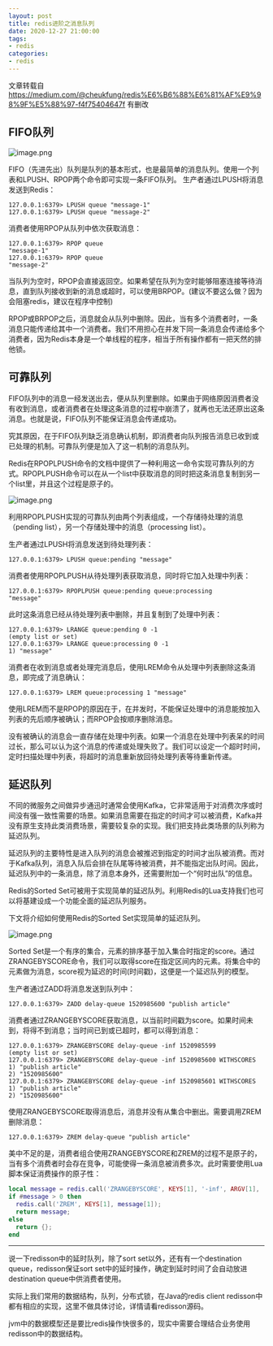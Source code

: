 ```yaml
---
layout: post
title: redis进阶之消息队列
date: 2020-12-27 21:00:00
tags: 
- redis
categories:
- redis
---
```


文章转载自 https://medium.com/@cheukfung/redis%E6%B6%88%E6%81%AF%E9%98%9F%E5%88%97-f4f75404647f  有删改

## FIFO队列

![image.png](https://i.loli.net/2020/12/01/4qLiXpeadZ3GNC9.png)

FIFO（先进先出）队列是队列的基本形式，也是最简单的消息队列。使用一个列表和LPUSH、RPOP两个命令即可实现一条FIFO队列。
生产者通过LPUSH将消息发送到Redis：

```
127.0.0.1:6379> LPUSH queue "message-1"
127.0.0.1:6379> LPUSH queue "message-2"
```

消费者使用RPOP从队列中依次获取消息：

```
127.0.0.1:6379> RPOP queue
"message-1"
127.0.0.1:6379> RPOP queue
"message-2"
```

当队列为空时，RPOP会直接返回空。如果希望在队列为空时能够阻塞连接等待消息，直到队列接收到新的消息或超时，可以使用BRPOP。(建议不要这么做？因为会阻塞redis，建议在程序中控制)

RPOP或BRPOP之后，消息就会从队列中删除。因此，当有多个消费者时，一条消息只能传递给其中一个消费者。我们不用担心在并发下同一条消息会传递给多个消费者，因为Redis本身是一个单线程的程序，相当于所有操作都有一把天然的排他锁。

## 可靠队列

FIFO队列中的消息一经发送出去，便从队列里删除。如果由于网络原因消费者没有收到消息，或者消费者在处理这条消息的过程中崩溃了，就再也无法还原出这条消息。也就是说，FIFO队列不能保证消息会传递成功。

究其原因，在于FIFO队列缺乏消息确认机制，即消费者向队列报告消息已收到或已处理的机制。可靠队列便是加入了这一机制的消息队列。

Redis在RPOPLPUSH命令的文档中提供了一种利用这一命令实现可靠队列的方式。RPOPLPUSH命令可以在从一个list中获取消息的同时把这条消息复制到另一个list里，并且这个过程是原子的。

![image.png](https://i.loli.net/2020/12/01/2oVuQdHD3PBhtLl.png)

利用RPOPLPUSH实现的可靠队列由两个列表组成，一个存储待处理的消息（pending list），另一个存储处理中的消息（processing list）。

生产者通过LPUSH将消息发送到待处理列表：

```
127.0.0.1:6379> LPUSH queue:pending "message"
```

消费者使用RPOPLPUSH从待处理列表获取消息，同时将它加入处理中列表：

```
127.0.0.1:6379> RPOPLPUSH queue:pending queue:processing
"message"
```

此时这条消息已经从待处理列表中删除，并且复制到了处理中列表：

```
127.0.0.1:6379> LRANGE queue:pending 0 -1
(empty list or set)
127.0.0.1:6379> LRANGE queue:processing 0 -1
1) "message"
```

消费者在收到消息或者处理完消息后，使用LREM命令从处理中列表删除这条消息，即完成了消息确认：

```
127.0.0.1:6379> LREM queue:processing 1 "message"
```

使用LREM而不是RPOP的原因在于，在并发时，不能保证处理中的消息能按加入列表的先后顺序被确认；而RPOP会按顺序删除消息。

没有被确认的消息会一直存储在处理中列表。如果一个消息在处理中列表呆的时间过长，那么可以认为这个消息的传递或处理失败了。我们可以设定一个超时时间，定时扫描处理中列表，将超时的消息重新放回待处理列表等待重新传递。

## 延迟队列

不同的微服务之间做异步通迅时通常会使用Kafka，它非常适用于对消费次序或时间没有强一致性需要的场景。如果消息需要在指定的时间才可以被消费，Kafka并没有原生支持此类消费场景，需要较复杂的实现。我们把支持此类场景的队列称为延迟队列。

延迟队列的主要特性是进入队列的消息会被推迟到指定的时间才出队被消费。而对于Kafka队列，消息入队后会排在队尾等待被消费，并不能指定出队时间。因此，延迟队列中的一条消息，除了消息本身外，还需要附加一个“何时出队”的信息。

Redis的Sorted Set可被用于实现简单的延迟队列。利用Redis的Lua支持我们也可以将基建设成一个功能全面的延迟队列服务。

下文将介绍如何使用Redis的Sorted Set实现简单的延迟队列。

![image.png](https://i.loli.net/2020/12/01/Ntz1dgQyEPuIKAk.png)

Sorted Set是一个有序的集合，元素的排序基于加入集合时指定的score。通过ZRANGEBYSCORE命令，我们可以取得score在指定区间内的元素。将集合中的元素做为消息，score视为延迟的时间(时间戳)，这便是一个延迟队列的模型。

生产者通过ZADD将消息发送到队列中：

```
127.0.0.1:6379> ZADD delay-queue 1520985600 "publish article"
```

消费者通过ZRANGEBYSCORE获取消息，以当前时间戳为score。如果时间未到，将得不到消息；当时间已到或已超时，都可以得到消息：

```
127.0.0.1:6379> ZRANGEBYSCORE delay-queue -inf 1520985599
(empty list or set)
127.0.0.1:6379> ZRANGEBYSCORE delay-queue -inf 1520985600 WITHSCORES
1) "publish article"
2) "1520985600"
127.0.0.1:6379> ZRANGEBYSCORE delay-queue -inf 1520985601 WITHSCORES
1) "publish article"
2) "1520985600"
```

使用ZRANGEBYSCORE取得消息后，消息并没有从集合中删出。需要调用ZREM删除消息：

```
127.0.0.1:6379> ZREM delay-queue "publish article"
```

美中不足的是，消费者组合使用ZRANGEBYSCORE和ZREM的过程不是原子的，当有多个消费者时会存在竞争，可能使得一条消息被消费多次。此时需要使用Lua脚本保证消费操作的原子性：

```lua
local message = redis.call('ZRANGEBYSCORE', KEYS[1], '-inf', ARGV[1], 'WITHSCORES', 'LIMIT', 0, 1);
if #message > 0 then
  redis.call('ZREM', KEYS[1], message[1]);
  return message;
else
  return {};
end
```

----

说一下redisson中的延时队列，除了sort set以外，还有有一个destination queue，redisson保证sort set中的延时操作，确定到延时时间了会自动放进destination queue中供消费者使用。

实际上我们常用的数据结构，队列，分布式锁，在Java的redis client redisson中都有相应的实现，这里不做具体讨论，详情请看redisson源码。

jvm中的数据模型还是要比redis操作快很多的，现实中需要合理结合业务使用redisson中的数据结构。